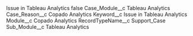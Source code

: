<?xml version="1.0" encoding="UTF-8"?>
<CustomMetadata xmlns="http://soap.sforce.com/2006/04/metadata" xmlns:xsi="http://www.w3.org/2001/XMLSchema-instance" xmlns:xsd="http://www.w3.org/2001/XMLSchema">
    <label>Issue in Tableau Analytics</label>
    <protected>false</protected>
    <values>
        <field>Case_Module__c</field>
        <value xsi:type="xsd:string">Tableau Analytics</value>
    </values>
    <values>
        <field>Case_Reason__c</field>
        <value xsi:type="xsd:string">Copado Analytics</value>
    </values>
    <values>
        <field>Keyword__c</field>
        <value xsi:type="xsd:string">Issue in Tableau Analytics</value>
    </values>
    <values>
        <field>Module__c</field>
        <value xsi:type="xsd:string">Copado Analytics</value>
    </values>
    <values>
        <field>RecordTypeName__c</field>
        <value xsi:type="xsd:string">Support_Case</value>
    </values>
    <values>
        <field>Sub_Module__c</field>
        <value xsi:type="xsd:string">Tableau Analytics</value>
    </values>
</CustomMetadata>
